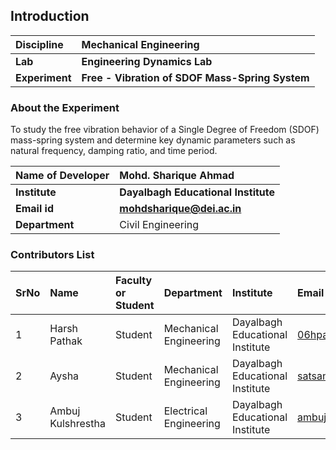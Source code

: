 ## Introduction


<b>Discipline | <b> Mechanical Engineering
:--|:--|
<b> Lab | <b> Engineering Dynamics Lab
<b> Experiment|     <b> Free - Vibration of SDOF Mass-Spring System

### About the Experiment 

To study the free vibration behavior of a Single Degree of Freedom (SDOF) mass-spring system and determine key dynamic parameters such as natural frequency, damping ratio, and time period.

<b>Name of Developer | <b> Mohd. Sharique Ahmad 
:--|:--|
<b> Institute | <b> Dayalbagh Educational Institute
<b> Email id|     <b> mohdsharique@dei.ac.in 
<b> Department |  Civil Engineering

### Contributors List

SrNo | Name | Faculty or Student | Department| Institute | Email id
:--|:--|:--|:--|:--|:--|
1 | Harsh Pathak | Student | Mechanical Engineering | Dayalbagh Educational Institute | 06hpathak@gmail.com
2 | Aysha | Student | Mechanical Engineering | Dayalbagh Educational Institute | satsangiaysha@gmail.com
3 | Ambuj Kulshrestha | Student | Electrical Engineering | Dayalbagh Educational Institute | ambujdj666@gmail.com
